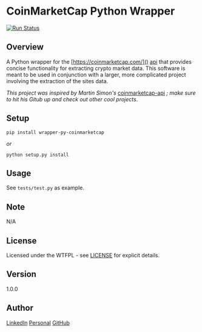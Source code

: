 # CoinMarketCap Python Wrapper

[![Run Status][4]](https://app.shippable.com/github/bitforce/wrapper-py-coinmarketcap)

Overview
---
A Python wrapper for the [https://coinmarketcap.com/]() [api][1] that provides concise 
functionality for extracting crypto market data. This software is meant to be used in 
conjunction with a larger, more complicated project involving the extraction of the 
sites data.

_This project was inspired by Martin Simon's_ [coinmarketcap-api][2] _; make sure to 
hit his Gitub up and check out other cool projects_.

[1]: https://coinmarketcap.com/api/
[2]: https://github.com/mrsmn/coinmarketcap-api
[3]: http://docs.readthedocs.io/en/latest/badges.html
[4]: https://api.shippable.com/projects/59a83c3685d3e007008b9d10/badge?branch=master

Setup
---
```
pip install wrapper-py-coinmarketcap
```
_or_
```
python setup.py install
```

Usage
---
See `tests/test.py` as example.

Note
---
N/A

License
---
Licensed under the WTFPL - see [LICENSE](./doc/LICENSE) for explicit details.

Version
---
1.0.0

Author
---
[LinkedIn](https://www.linkedin.com/in/brandonjohnsonxyz/)
[Personal](https://brandonjohnson.life)
[GitHub](https://github.com/bitforce)
